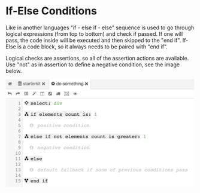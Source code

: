 # If-Else Conditions

Like in another languages "if - else if - else" sequence is used to go through logical expressions (from top to bottom) and check if passed. If one will pass, the code inside will be executed and then skipped to the "end if". If-Else is a code block, so it always needs to be paired with "end if".

Logical checks are assertions, so all of the assertion actions are available. Use "not" as in assertion to define a negative condition, see the image below.

![](/documentation/images/ifelse.png)
